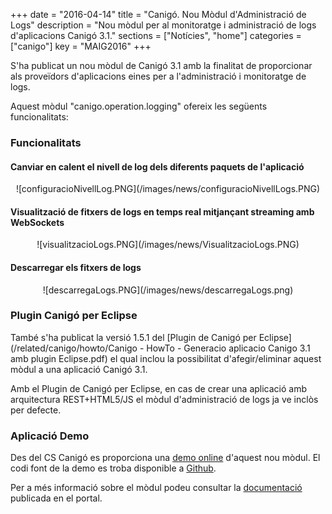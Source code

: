 +++
date        = "2016-04-14"
title       = "Canigó. Nou Mòdul d'Administració de Logs"
description = "Nou mòdul per al monitoratge i administració de logs d'aplicacions Canigó 3.1."
sections    = ["Notícies", "home"]
categories  = ["canigo"]
key         = "MAIG2016"
+++

S'ha publicat un nou mòdul de Canigó 3.1 amb la finalitat de proporcionar als proveïdors d'aplicacions eines per a l'administració i monitoratge de logs.

Aquest mòdul "canigo.operation.logging" ofereix les següents funcionalitats:

### Funcionalitats

#### Canviar en calent el nivell de log dels diferents paquets de l'aplicació

<center>![configuracioNivellLog.PNG](/images/news/configuracioNivellLogs.PNG)</center>

#### Visualització de fitxers de logs en temps real mitjançant streaming amb WebSockets

<center>![visualitzacioLogs.PNG](/images/news/VisualitzacioLogs.PNG)</center>

#### Descarregar els fitxers de logs

<center>![descarregaLogs.PNG](/images/news/descarregaLogs.png)</center>

### Plugin Canigó per Eclipse

També s'ha publicat la versió 1.5.1 del [Plugin de Canigó per Eclipse] (/related/canigo/howto/Canigo - HowTo - Generacio aplicacio Canigo 3.1 amb plugin Eclipse.pdf) el qual inclou la possibilitat d'afegir/eliminar aquest mòdul a una aplicació Canigó 3.1.

Amb el Plugin de Canigó per Eclipse, en cas de crear una aplicació amb arquitectura REST+HTML5/JS el mòdul d'administració de logs ja ve inclòs per defecte.

### Aplicació Demo

Des del CS Canigó es proporciona una [demo online](http://canigo-admin-logs.eu-gb.mybluemix.net/loggingAdministration.html) d'aquest nou mòdul. El codi font de la demo es troba disponible a [Github](https://github.com/cs-canigo/demoAdminLogs).

Per a més informació sobre el mòdul podeu consultar la [documentació](/canigo-documentacio-versions-3x-core/modul-logging-admin/) publicada en el portal.
